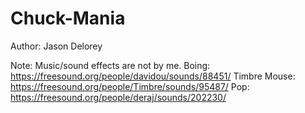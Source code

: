 # Chuck-Mania

Author: Jason Delorey

Note: Music/sound effects are not by me.
Boing: https://freesound.org/people/davidou/sounds/88451/
Timbre Mouse: https://freesound.org/people/Timbre/sounds/95487/
Pop: https://freesound.org/people/deraj/sounds/202230/